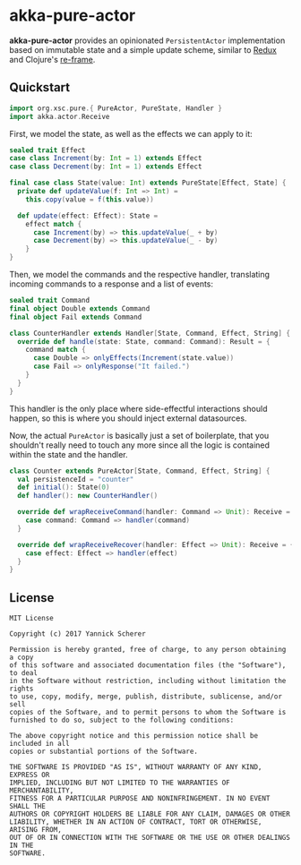 # akka-pure-actor

__akka-pure-actor__ provides an opinionated `PersistentActor` implementation
based on immutable state and a simple update scheme, similar to [Redux][redux]
and Clojure's [re-frame][reframe].

[redux]: http://redux.js.org/docs/introduction/
[reframe]: https://github.com/Day8/re-frame

## Quickstart

```scala
import org.xsc.pure.{ PureActor, PureState, Handler }
import akka.actor.Receive
```

First, we model the state, as well as the effects we can apply to it:

```scala
sealed trait Effect
case class Increment(by: Int = 1) extends Effect
case class Decrement(by: Int = 1) extends Effect

final case class State(value: Int) extends PureState[Effect, State] {
  private def updateValue(f: Int => Int) =
    this.copy(value = f(this.value))

  def update(effect: Effect): State =
    effect match {
      case Increment(by) => this.updateValue(_ + by)
      case Decrement(by) => this.updateValue(_ - by)
    }
}
```

Then, we model the commands and the respective handler, translating incoming
commands to a response and a list of events:

```scala
sealed trait Command
final object Double extends Command
final object Fail extends Command

class CounterHandler extends Handler[State, Command, Effect, String] {
  override def handle(state: State, command: Command): Result = {
    command match {
      case Double => onlyEffects(Increment(state.value))
      case Fail => onlyResponse("It failed.")
    }
  }
}
```

This handler is the only place where side-effectful interactions should happen,
so this is where you should inject external datasources.

Now, the actual `PureActor` is basically just a set of boilerplate, that you
shouldn't really need to touch any more since all the logic is contained within
the state and the handler.

```scala
class Counter extends PureActor[State, Command, Effect, String] {
  val persistenceId = "counter"
  def initial(): State(0)
  def handler(): new CounterHandler()

  override def wrapReceiveCommand(handler: Command => Unit): Receive = {
    case command: Command => handler(command)
  }

  override def wrapReceiveRecover(handler: Effect => Unit): Receive = {
    case effect: Effect => handler(effect)
  }
}
```

## License

```
MIT License

Copyright (c) 2017 Yannick Scherer

Permission is hereby granted, free of charge, to any person obtaining a copy
of this software and associated documentation files (the "Software"), to deal
in the Software without restriction, including without limitation the rights
to use, copy, modify, merge, publish, distribute, sublicense, and/or sell
copies of the Software, and to permit persons to whom the Software is
furnished to do so, subject to the following conditions:

The above copyright notice and this permission notice shall be included in all
copies or substantial portions of the Software.

THE SOFTWARE IS PROVIDED "AS IS", WITHOUT WARRANTY OF ANY KIND, EXPRESS OR
IMPLIED, INCLUDING BUT NOT LIMITED TO THE WARRANTIES OF MERCHANTABILITY,
FITNESS FOR A PARTICULAR PURPOSE AND NONINFRINGEMENT. IN NO EVENT SHALL THE
AUTHORS OR COPYRIGHT HOLDERS BE LIABLE FOR ANY CLAIM, DAMAGES OR OTHER
LIABILITY, WHETHER IN AN ACTION OF CONTRACT, TORT OR OTHERWISE, ARISING FROM,
OUT OF OR IN CONNECTION WITH THE SOFTWARE OR THE USE OR OTHER DEALINGS IN THE
SOFTWARE.
```

